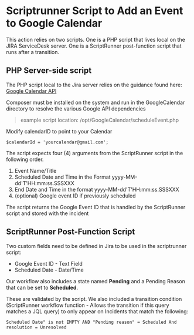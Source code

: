 # Scriptrunner Script to Add an Event to Google Calendar

This action relies on two scripts. One is a PHP script that lives local on the JIRA ServiceDesk server. One is a ScriptRunner post-function script that runs after a transition.

## PHP Server-side script

The PHP script local to the Jira server relies on the guidance found here: [ Google Calendar API]( https://developers.google.com/google-apps/calendar/quickstart/php)

Composer must be installed on the system and run in the GoogleCalendar directory to resolve the various Google API dependencies
> example script location: /opt/GoogleCalendar/scheduleEvent.php

Modify calendarID to point to your Calendar

`$calendarId = 'yourcalendar@gmail.com';`

The script expects four (4) arguments from the ScriptRunner script in the following order.

1. Event Name/Title
1. Scheduled Date and Time in the Format yyyy-MM-dd'T'HH:mm:ss.SSSXXX 
1. End Date and Time in the format yyyy-MM-dd'T'HH:mm:ss.SSSXXX
1. (optional) Google event ID if previously scheduled

The script returns the Google Event ID that is handled by the ScriptRunner script and stored with the incident


## ScriptRunner Post-Function Script

Two custom fields need to be defined in Jira to be used in the scriptrunner script: 

- Google Event ID - Text Field
- Scheduled Date - Date/Time

Our workflow also includes a state named **Pending** and a Pending Reason that can be set to **Scheduled**. 

These are validated by the script. We also included a transition condition (ScriptRunner workflow function - Allows the transition if this query matches a JQL query) to only appear on Incidents that match the following:

`Scheduled Date" is not EMPTY AND "Pending reason" = Scheduled And resolution = Unresolved`
